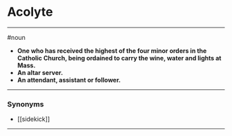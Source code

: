 # Acolyte
---
#noun
- **One who has received the highest of the four minor orders in the Catholic Church, being ordained to carry the wine, water and lights at Mass.**
- **An altar server.**
- **An attendant, assistant or follower.**
---
### Synonyms
- [[sidekick]]
---
